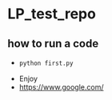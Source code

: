 # LP_test_repo
## how to run a code
* ```python
  python first.py 
  ```
* Enjoy 
* https://www.google.com/ 
